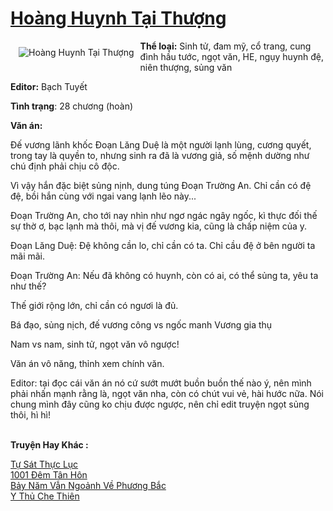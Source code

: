 <a href="https://utruyen.com/hoang-huynh-tai-thuong/25175/" title="Hoàng Huynh Tại Thượng"><h1>Hoàng Huynh Tại Thượng</h1></a><div style="display:table"><img align="right" style="float: left; padding: 10px;" src="https://utruyen.com/images/story/200x260/hoang-huynh-tai-thuong.jpg" alt="Hoàng Huynh Tại Thượng"><b>Thể loại:</b> Sinh tử, đam mỹ, cổ trang, cung đình hầu tước, ngọt văn, HE, ngụy huynh đệ, niên thượng, sủng văn<p></p><b>Editor:</b> Bạch Tuyết<p></p><b>Tình trạng</b>: 28 chương (hoàn)<p></p><b>Văn án:</b><p></p>Đế vương lãnh khốc Đoạn Lăng Duệ là một người lạnh lùng, cương quyết, trong tay là quyền to, nhưng sinh ra đã là vương giả, số mệnh dường như chú định phải chịu cô độc.<p></p>Vì vậy hắn đặc biệt sủng nịnh, dung túng Đoạn Trường An. Chỉ cần có đệ đệ, bồi hắn cùng với ngai vang lạnh lẽo này...<p></p>Đoạn Trường An, cho tới nay nhìn như ngơ ngác ngây ngốc, kì thực đối thế sự thờ ơ, bạc lạnh mà thôi, mà vị đế vương kia, cũng là chấp niệm của y.<p></p>Đoạn Lăng Duệ: Đệ không cần lo, chỉ cần có ta. Chỉ cầu đệ ở bên người ta mãi mãi.<p></p>Đoạn Trường An: Nếu đã không có huynh, còn có ai, có thể sủng ta, yêu ta như thế?<p></p>Thế giới rộng lớn, chỉ cần có ngươi là đủ.<p></p>Bá đạo, sủng nịch, đế vương công vs ngốc manh Vương gia thụ<p></p>Nam vs nam, sinh tử, ngọt văn vô ngược!<p></p>Văn án vô năng, thỉnh xem chính văn.<p></p>Editor: tại đọc cái văn án nó cứ sướt mướt buồn buồn thế nào ý, nên mình phải nhấn mạnh rằng là, ngọt văn nha, còn có chút vui vẻ, hài hước nữa. Nói chung mình đây cũng ko chịu được ngược, nên chỉ edit truyện ngọt sủng thôi, hì hì!</div><p><br><b>Truyện Hay Khác :</b></p><a href="https://utruyen.com/tu-sat-thuc-luc/25174/" alt="Tự Sát Thực Lục">Tự Sát Thực Lục</a><br/><a href="https://github.com/quanluxury/truyenhot/tree/master/truyenhay/10301/" alt="1001 Đêm Tân Hôn">1001 Đêm Tân Hôn</a><br/><a href="https://github.com/quanluxury/truyenhot/tree/master/truyenhay/12921/" alt="Bảy Năm Vẫn Ngoảnh Về Phương Bắc">Bảy Năm Vẫn Ngoảnh Về Phương Bắc</a><br/><a href="https://github.com/quanluxury/truyenhot/tree/master/truyenhay/1628/" alt="Y Thủ Che Thiên">Y Thủ Che Thiên</a><br/>